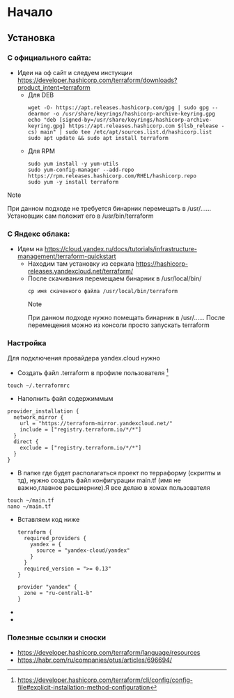 # Начало
## Установка
### C официального сайта:
- Идеи на оф сайт и следуем инстукции https://developer.hashicorp.com/terraform/downloads?product_intent=terraform  
  - Для DEB
    ```
    wget -O- https://apt.releases.hashicorp.com/gpg | sudo gpg --dearmor -o /usr/share/keyrings/hashicorp-archive-keyring.gpg
    echo "deb [signed-by=/usr/share/keyrings/hashicorp-archive-keyring.gpg] https://apt.releases.hashicorp.com $(lsb_release -cs) main" | sudo tee /etc/apt/sources.list.d/hashicorp.list
    sudo apt update && sudo apt install terraform
    ```
  - Для RPM
    ```
    sudo yum install -y yum-utils
    sudo yum-config-manager --add-repo https://rpm.releases.hashicorp.com/RHEL/hashicorp.repo
    sudo yum -y install terraform
    ```
> [!NOTE]  
> При данном подходе не требуется бинарник перемещать в /usr/...... Установщик сам положит его в  /usr/bin/terraform  

### C Яндекс облака:

- Идем на https://cloud.yandex.ru/docs/tutorials/infrastructure-management/terraform-quickstart  
  - Находим там установку из серкала https://hashicorp-releases.yandexcloud.net/terraform/  
  - После скачивания перемещаем бинарник в /usr/local/bin/
    ```
    cp имя скаченного файла /usr/local/bin/terraform
    ```    
    > [!NOTE]  
    > При данном подходе нужно помещать бинарник в /usr/...... После перемещения можно из консоли просто запускать terraform 

### Настройка

Для подключения провайдера yandex.cloud нужно 
- Создать файл .terraform в профиле пользователя [^1]
```
touch ~/.terraformrc
```
- Наполнить файл содержиммым
```
provider_installation {
  network_mirror {
    url = "https://terraform-mirror.yandexcloud.net/"
    include = ["registry.terraform.io/*/*"]
  }
  direct {
    exclude = ["registry.terraform.io/*/*"]
  }
}
```
- В папке где будет располагаться проект по терраформу (скрипты и тд), нужно создать файл конфигурации main.tf (имя не важно,главное расшиерние).Я все делаю в хомах пользователя

```
touch ~/main.tf
nano ~/main.tf
```
  - Вставляем код ниже
    ```
    terraform {
      required_providers {
        yandex = {
          source = "yandex-cloud/yandex"
        }
      }
      required_version = ">= 0.13"
    }
    
    provider "yandex" {
      zone = "ru-central1-b"
    }
    ```
- 
- 
### Полезные ссылки и сноски

- https://developer.hashicorp.com/terraform/language/resources
- https://habr.com/ru/companies/otus/articles/696694/
[^1]: https://developer.hashicorp.com/terraform/cli/config/config-file#explicit-installation-method-configuration
